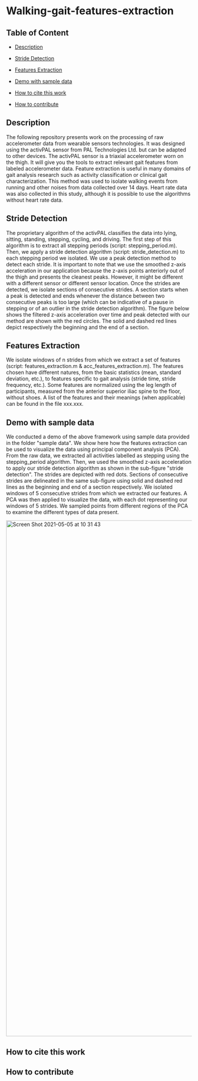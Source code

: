 # Walking-gait-features-extraction

## Table of Content

- [Description](#sub-heading-1)

- [Stride Detection](#sub-heading-2)

- [Features Extraction](#sub-heading-3)

- [Demo with sample data](#sub-heading-4)

- [How to cite this work](#sub-heading-5)

- [How to contribute](#sub-heading-6)


## Description
The following repository presents work on the processing of raw accelerometer data from wearable sensors technologies. It was designed using the activPAL sensor from PAL Technologies Ltd. but can be adapted to other devices. The activPAL sensor is a triaxial accelerometer worn on the thigh. It will give you the tools to extract relevant gait features from labeled accelerometer data. Feature extraction is useful in many domains of gait analysis research such as activity classification or clinical gait characterization. This method was used to isolate walking events from running and other noises from data collected over 14 days. Heart rate data was also collected in this study, although it is possible to use the algorithms without heart rate data. 

## Stride Detection
The proprietary algorithm of the activPAL classifies the data into lying, sitting, standing, stepping, cycling, and driving. The first step of this algorithm is to extract all stepping periods (script: stepping_period.m). Then, we apply a stride detection algorithm (script: stride_detection.m) to each stepping period we isolated. We use a peak detection method to detect each stride. It is important to note that we use the smoothed z-axis acceleration in our application because the z-axis points anteriorly out of the thigh and presents the cleanest peaks. However, it might be different with a different sensor or different sensor location. 
Once the strides are detected, we isolate sections of consecutive strides. A section starts when a peak is detected and ends whenever the distance between two consecutive peaks is too large (which can be indicative of a pause in stepping or of an outlier in the stride detection algorithm). 
The figure below shows the filtered z-axis acceleration over time and peak detected with our method are shown with the red circles. The solid and dashed red lines depict respectively the beginning and the end of a section. 

## Features Extraction
We isolate windows of n strides from which we extract a set of features (script: features_extraction.m & acc_features_extraction.m). The features chosen have different natures, from the basic statistics (mean, standard deviation, etc.), to features specific to gait analysis (stride time, stride frequency, etc.). Some features are normalized using the leg length of participants, measured from the anterior superior iliac spine to the floor, without shoes. A list of the features and their meanings (when applicable) can be found in the file xxx.xxx. 

## Demo with sample data
We conducted a demo of the above framework using sample data provided in the folder "sample data". We show here how the features extraction can be used to visualize the data using principal component analysis (PCA). 
From the raw data, we extracted all activities labelled as stepping using the stepping_period algorithm. Then, we used the smoothed z-axis acceleration to apply our stride detection algorithm as shown in the sub-figure "stride detection". The strides are depicted with red dots. Sections of consecutive strides are delineated in the same sub-figure using solid and dashed red lines as the beginning and end of a section respectively. We isolated windows of 5 consecutive strides from which we extracted our features. A PCA was then applied to visualize the data, with each dot representing our windows of 5 strides. We sampled points from different regions of the PCA to examine the different types of data present. 

<img width="1395" alt="Screen Shot 2021-05-05 at 10 31 43" src="https://user-images.githubusercontent.com/28069281/117158236-3d937500-ad8d-11eb-9397-f821bb5883b9.png">

## How to cite this work

## How to contribute
